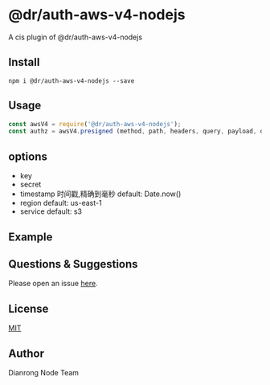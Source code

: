 # @dr/auth-aws-v4-nodejs

A cis plugin of @dr/auth-aws-v4-nodejs

## Install

```shell
npm i @dr/auth-aws-v4-nodejs --save
```

## Usage

```js
const awsV4 = require('@dr/auth-aws-v4-nodejs');
const authz = awsV4.presigned (method, path, headers, query, payload, options)
```

## options

  - key 
  - secret 
  - timestamp 时间戳,精确到毫秒 default: Date.now()
  - region default: us-east-1
  - service default: s3

## Example

<!-- example here -->

## Questions & Suggestions

Please open an issue [here](https://github.com/eggjs/egg/issues).

## License

[MIT](LICENSE)

## Author

Dianrong Node Team